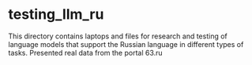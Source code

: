 # testing_llm_ru
This directory contains laptops and files for research and testing of language models that support the Russian language in different types of tasks. Presented real data from the portal 63.ru


